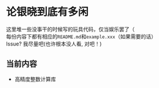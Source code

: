 # 论银晓到底有多闲
这里堆一些没事干的时候写的玩具代码，仅当娱乐罢了（  
每份内容下都有相应的`README.md`和`example.xxx`（如果需要的话）  
Issue? 我尽量吧(也许根本没人看, 对吧！)  
## 当前内容  
- 高精度整数计算库  
